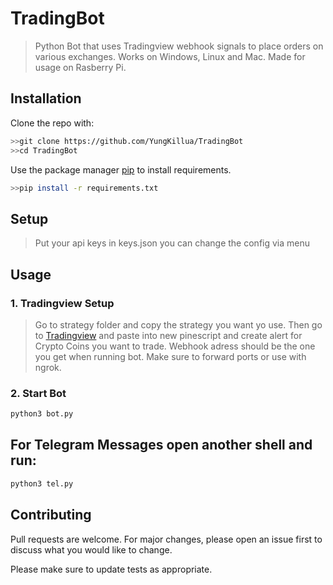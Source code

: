 # TradingBot

>Python Bot that uses Tradingview webhook signals to place orders on various exchanges.
                                                                                                          Works on Windows, Linux and Mac.                                                                         Made for usage on Rasberry Pi.

## Installation

Clone the repo with:

```bash
>>git clone https://github.com/YungKillua/TradingBot
>>cd TradingBot
```
Use the package manager [pip](https://pip.pypa.io/en/stable/) to install requirements.

```bash
>>pip install -r requirements.txt 
```
## Setup
>Put your api keys in keys.json you can change the config via menu
## Usage
### 1. Tradingview Setup
>Go to strategy folder and copy the strategy you want yo use. Then go to [Tradingview](https://tradingview.com) and paste into new pinescript and create alert for Crypto Coins you want to trade. Webhook adress should be the one you get when running bot. Make sure to forward ports or use with ngrok. 
### 2. Start Bot
```python
python3 bot.py
```
## For Telegram Messages open another shell and run:
```python
python3 tel.py
```

## Contributing

Pull requests are welcome. For major changes, please open an issue first
to discuss what you would like to change.

Please make sure to update tests as appropriate.
